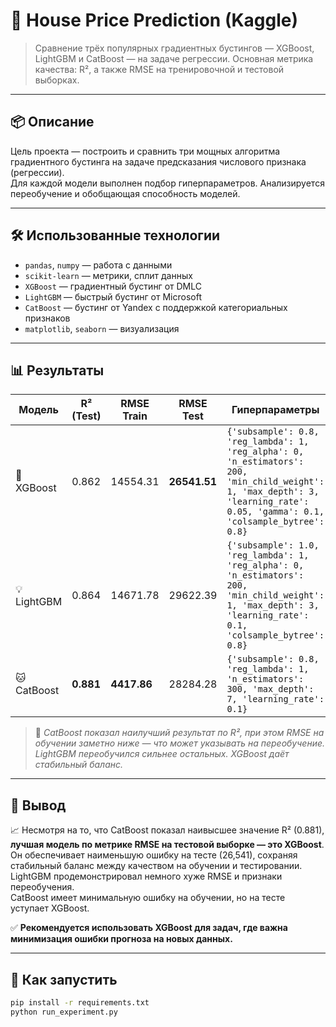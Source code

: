 # 🎯 House Price Prediction (Kaggle)

> Сравнение трёх популярных градиентных бустингов — XGBoost, LightGBM и CatBoost — на задаче регрессии. Основная метрика качества: R², а также RMSE на тренировочной и тестовой выборках.

---

## 📦 Описание

Цель проекта — построить и сравнить три мощных алгоритма градиентного бустинга на задаче предсказания числового признака (регрессии).  
Для каждой модели выполнен подбор гиперпараметров. Анализируется переобучение и обобщающая способность моделей.

---

## 🛠️ Использованные технологии

- `pandas`, `numpy` — работа с данными
- `scikit-learn` — метрики, сплит данных
- `XGBoost` — градиентный бустинг от DMLC
- `LightGBM` — быстрый бустинг от Microsoft
- `CatBoost` — бустинг от Yandex с поддержкой категориальных признаков
- `matplotlib`, `seaborn` — визуализация

---

## 📊 Результаты

| Модель     | R² (Test) | RMSE Train | RMSE Test | Гиперпараметры |
|------------|-----------|------------|-----------|----------------|
| 🐍 XGBoost | 0.862     | 14554.31   | **26541.51**  | `{'subsample': 0.8, 'reg_lambda': 1, 'reg_alpha': 0, 'n_estimators': 200, 'min_child_weight': 1, 'max_depth': 3, 'learning_rate': 0.05, 'gamma': 0.1, 'colsample_bytree': 0.8}` |
| 💡 LightGBM| 0.864     | 14671.78   | 29622.39  | `{'subsample': 1.0, 'reg_lambda': 1, 'reg_alpha': 0, 'n_estimators': 200, 'min_child_weight': 1, 'max_depth': 3, 'learning_rate': 0.1, 'colsample_bytree': 0.8}` |
| 🐱 CatBoost| **0.881** | **4417.86**| 28284.28  | `{'subsample': 0.8, 'reg_lambda': 1, 'n_estimators': 300, 'max_depth': 7, 'learning_rate': 0.1}` |

> 📌 *CatBoost показал наилучший результат по R², при этом RMSE на обучении заметно ниже — что может указывать на переобучение. LightGBM переобучился сильнее остальных. XGBoost даёт стабильный баланс.*

---

## 📌 Вывод

📈 Несмотря на то, что CatBoost показал наивысшее значение R² (0.881), **лучшая модель по метрике RMSE на тестовой выборке — это XGBoost**.  
Он обеспечивает наименьшую ошибку на тесте (26,541), сохраняя стабильный баланс между качеством на обучении и тестировании.  
LightGBM продемонстрировал немного хуже RMSE и признаки переобучения.  
CatBoost имеет минимальную ошибку на обучении, но на тесте уступает XGBoost.

✅ **Рекомендуется использовать XGBoost для задач, где важна минимизация ошибки прогноза на новых данных.**

---

## 🚀 Как запустить

```bash
pip install -r requirements.txt
python run_experiment.py

